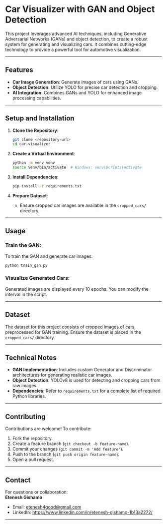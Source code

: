 # **Car Visualizer with GAN and Object Detection**

This project leverages advanced AI techniques, including Generative Adversarial Networks (GANs) and object detection, to create a robust system for generating and visualizing cars. It combines cutting-edge technology to provide a powerful tool for automotive visualization.

---

## **Features**
- **Car Image Generation**: Generate images of cars using GANs.
- **Object Detection**: Utilize YOLO for precise car detection and cropping.
- **AI Integration**: Combines GANs and YOLO for enhanced image processing capabilities.

---

## **Setup and Installation**
1. **Clone the Repository**:  
   ```bash
   git clone <repository-url>
   cd car-visualizer
   ```

2. **Create a Virtual Environment**:  
   ```bash
   python -m venv venv
   source venv/bin/activate  # Windows: venv\Scripts\activate
   ```

3. **Install Dependencies**:  
   ```bash
   pip install -r requirements.txt
   ```

4. **Prepare Dataset**:  
   - Ensure cropped car images are available in the `cropped_cars/` directory.

---

## **Usage**
### Train the GAN:  
To train the GAN and generate car images:  
```bash
python train_gan.py
```  

### Visualize Generated Cars:  
Generated images are displayed every 10 epochs. You can modify the interval in the script.

---

## **Dataset**
The dataset for this project consists of cropped images of cars, preprocessed for GAN training. Ensure the dataset is placed in the `cropped_cars/` directory.

---

## **Technical Notes**
- **GAN Implementation**: Includes custom Generator and Discriminator architectures for generating realistic car images.
- **Object Detection**: YOLOv8 is used for detecting and cropping cars from raw images.
- **Dependencies**: Refer to `requirements.txt` for a complete list of required Python libraries.

---


## **Contributing**
Contributions are welcome! To contribute:  
1. Fork the repository.  
2. Create a feature branch (`git checkout -b feature-name`).  
3. Commit your changes (`git commit -m 'Add feature'`).  
4. Push to the branch (`git push origin feature-name`).  
5. Open a pull request.  

---


## **Contact**
For questions or collaboration:  
**Etenesh Gishamo**  
- Email: etenesh4good@gmail.com
- LinkedIn: https://www.linkedin.com/in/etenesh-gishamo-1b13a2272/

---

